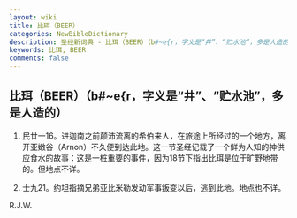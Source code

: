 ```yaml
---
layout: wiki
title: 比珥（BEER）
categories: NewBibleDictionary
description: 圣经新词典 - 比珥（BEER）（b#~e{r，字义是“井”、“贮水池”，多是人造的）
keywords: 比珥, BEER
comments: false
---
```


## 比珥（BEER）（b#~e{r，字义是“井”、“贮水池”，多是人造的）

1. 民廿一16。进迦南之前颠沛流离的希伯来人，在旅途上所经过的一个地方，离开亚嫩谷（Arnon）不久便到达此地。这一节圣经记载了一个鲜为人知的神供应食水的故事：这是一桩重要的事件，因为18节下指出比珥是位于旷野地带的。但地点不详。

2. 士九21。约坦指摘兄弟亚比米勒发动军事叛变以后，逃到此地。地点也不详。

R.J.W.






